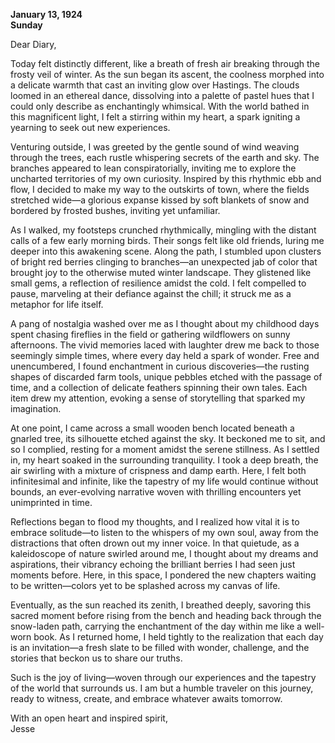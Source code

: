 
**January 13, 1924**  
**Sunday**  

Dear Diary,  

Today felt distinctly different, like a breath of fresh air breaking through the frosty veil of winter. As the sun began its ascent, the coolness morphed into a delicate warmth that cast an inviting glow over Hastings. The clouds loomed in an ethereal dance, dissolving into a palette of pastel hues that I could only describe as enchantingly whimsical. With the world bathed in this magnificent light, I felt a stirring within my heart, a spark igniting a yearning to seek out new experiences.

Venturing outside, I was greeted by the gentle sound of wind weaving through the trees, each rustle whispering secrets of the earth and sky. The branches appeared to lean conspiratorially, inviting me to explore the uncharted territories of my own curiosity. Inspired by this rhythmic ebb and flow, I decided to make my way to the outskirts of town, where the fields stretched wide—a glorious expanse kissed by soft blankets of snow and bordered by frosted bushes, inviting yet unfamiliar.

As I walked, my footsteps crunched rhythmically, mingling with the distant calls of a few early morning birds. Their songs felt like old friends, luring me deeper into this awakening scene. Along the path, I stumbled upon clusters of bright red berries clinging to branches—an unexpected jab of color that brought joy to the otherwise muted winter landscape. They glistened like small gems, a reflection of resilience amidst the cold. I felt compelled to pause, marveling at their defiance against the chill; it struck me as a metaphor for life itself.

A pang of nostalgia washed over me as I thought about my childhood days spent chasing fireflies in the field or gathering wildflowers on sunny afternoons. The vivid memories laced with laughter drew me back to those seemingly simple times, where every day held a spark of wonder. Free and unencumbered, I found enchantment in curious discoveries—the rusting shapes of discarded farm tools, unique pebbles etched with the passage of time, and a collection of delicate feathers spinning their own tales. Each item drew my attention, evoking a sense of storytelling that sparked my imagination.

At one point, I came across a small wooden bench located beneath a gnarled tree, its silhouette etched against the sky. It beckoned me to sit, and so I complied, resting for a moment amidst the serene stillness. As I settled in, my heart soaked in the surrounding tranquility. I took a deep breath, the air swirling with a mixture of crispness and damp earth. Here, I felt both infinitesimal and infinite, like the tapestry of my life would continue without bounds, an ever-evolving narrative woven with thrilling encounters yet unimprinted in time.

Reflections began to flood my thoughts, and I realized how vital it is to embrace solitude—to listen to the whispers of my own soul, away from the distractions that often drown out my inner voice. In that quietude, as a kaleidoscope of nature swirled around me, I thought about my dreams and aspirations, their vibrancy echoing the brilliant berries I had seen just moments before. Here, in this space, I pondered the new chapters waiting to be written—colors yet to be splashed across my canvas of life.

Eventually, as the sun reached its zenith, I breathed deeply, savoring this sacred moment before rising from the bench and heading back through the snow-laden path, carrying the enchantment of the day within me like a well-worn book. As I returned home, I held tightly to the realization that each day is an invitation—a fresh slate to be filled with wonder, challenge, and the stories that beckon us to share our truths. 

Such is the joy of living—woven through our experiences and the tapestry of the world that surrounds us. I am but a humble traveler on this journey, ready to witness, create, and embrace whatever awaits tomorrow. 

With an open heart and inspired spirit,  
Jesse
